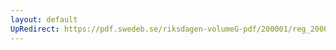 ```yaml
---
layout: default
UpRedirect: https://pdf.swedeb.se/riksdagen-volumeG-pdf/200001/reg_200001/reg_200001_0315.pdf
---
```


